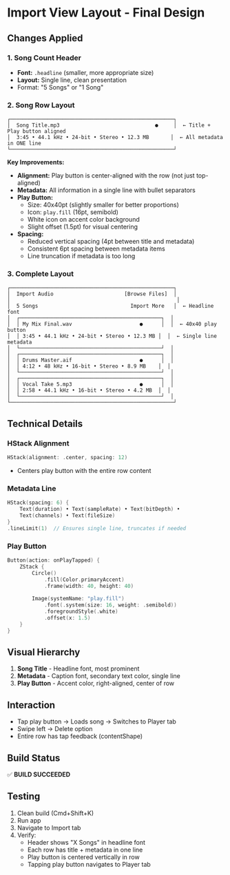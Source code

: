 # Import View Layout - Final Design

## Changes Applied

### 1. **Song Count Header**
- **Font:** `.headline` (smaller, more appropriate size)
- **Layout:** Single line, clean presentation
- Format: "5 Songs" or "1 Song"

### 2. **Song Row Layout**
```
┌─────────────────────────────────────────────────────┐
│  Song Title.mp3                               ●     │  ← Title + Play button aligned
│  3:45 • 44.1 kHz • 24-bit • Stereo • 12.3 MB       │  ← All metadata in ONE line
└─────────────────────────────────────────────────────┘
```

**Key Improvements:**
- **Alignment:** Play button is center-aligned with the row (not just top-aligned)
- **Metadata:** All information in a single line with bullet separators
- **Play Button:** 
  - Size: 40x40pt (slightly smaller for better proportions)
  - Icon: `play.fill` (16pt, semibold)
  - White icon on accent color background
  - Slight offset (1.5pt) for visual centering
- **Spacing:** 
  - Reduced vertical spacing (4pt between title and metadata)
  - Consistent 6pt spacing between metadata items
  - Line truncation if metadata is too long

### 3. **Complete Layout**
```
┌─────────────────────────────────────────────────────┐
│  Import Audio                       [Browse Files]  │
│                                                      │
│  5 Songs                              Import More   │  ← Headline font
│  ┌──────────────────────────────────────────────┐  │
│  │ My Mix Final.wav                      ●      │  │  ← 40x40 play button
│  │ 3:45 • 44.1 kHz • 24-bit • Stereo • 12.3 MB │  │  ← Single line metadata
│  └──────────────────────────────────────────────┘  │
│  ┌──────────────────────────────────────────────┐  │
│  │ Drums Master.aif                      ●      │  │
│  │ 4:12 • 48 kHz • 16-bit • Stereo • 8.9 MB    │  │
│  └──────────────────────────────────────────────┘  │
│  ┌──────────────────────────────────────────────┐  │
│  │ Vocal Take 5.mp3                      ●      │  │
│  │ 2:58 • 44.1 kHz • 16-bit • Stereo • 4.2 MB  │  │
│  └──────────────────────────────────────────────┘  │
└─────────────────────────────────────────────────────┘
```

## Technical Details

### HStack Alignment
```swift
HStack(alignment: .center, spacing: 12)
```
- Centers play button with the entire row content

### Metadata Line
```swift
HStack(spacing: 6) {
    Text(duration) • Text(sampleRate) • Text(bitDepth) • 
    Text(channels) • Text(fileSize)
}
.lineLimit(1)  // Ensures single line, truncates if needed
```

### Play Button
```swift
Button(action: onPlayTapped) {
    ZStack {
        Circle()
            .fill(Color.primaryAccent)
            .frame(width: 40, height: 40)
        
        Image(systemName: "play.fill")
            .font(.system(size: 16, weight: .semibold))
            .foregroundStyle(.white)
            .offset(x: 1.5)
    }
}
```

## Visual Hierarchy
1. **Song Title** - Headline font, most prominent
2. **Metadata** - Caption font, secondary text color, single line
3. **Play Button** - Accent color, right-aligned, center of row

## Interaction
- Tap play button → Loads song → Switches to Player tab
- Swipe left → Delete option
- Entire row has tap feedback (contentShape)

## Build Status
✅ **BUILD SUCCEEDED**

## Testing
1. Clean build (Cmd+Shift+K)
2. Run app
3. Navigate to Import tab
4. Verify:
   - Header shows "X Songs" in headline font
   - Each row has title + metadata in one line
   - Play button is centered vertically in row
   - Tapping play button navigates to Player tab
